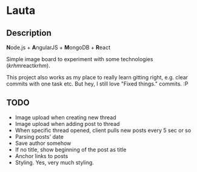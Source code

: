 # Lauta

## Description

**N**ode.js + **A**ngularJS + **M**ongoDB + **R**eact

Simple image board to experiment with some technologies (*krhm*react*krhm*).

This project also works as my place to really learn gitting right, e.g. clear commits with one task etc.
But hey, I still love "Fixed things." commits. :P


## TODO

* Image upload when creating new thread
* Image upload when adding post to thread
* When specific thread opened, client pulls new posts every 5 sec or so
* Parsing posts' date
* Save author somehow
* If no title, show beginning of the post as title
* Anchor links to posts
* Styling. Yes, very much styling.
